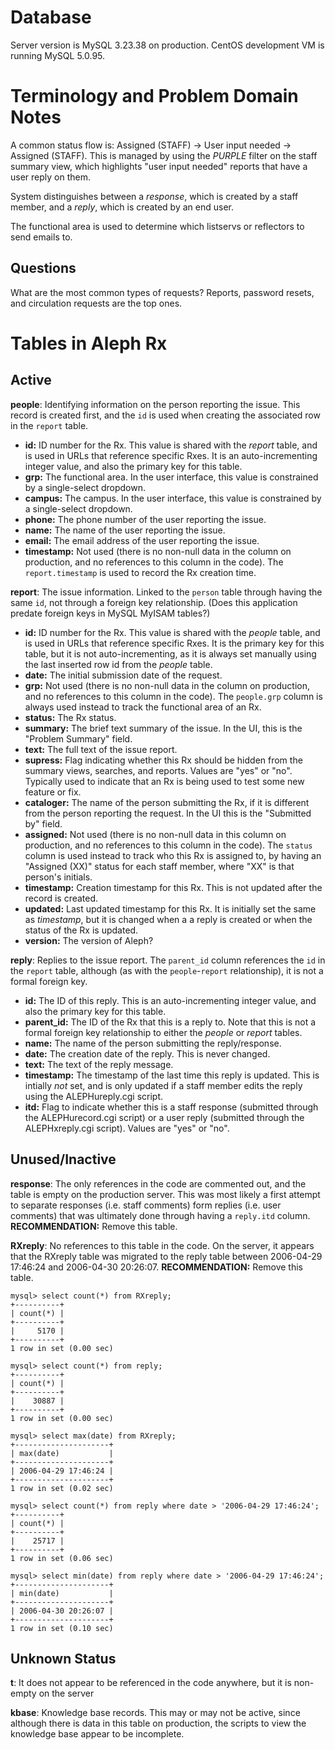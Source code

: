Database
========

Server version is MySQL 3.23.38 on production. CentOS development VM is running
MySQL 5.0.95.

Terminology and Problem Domain Notes
====================================

A common status flow is: Assigned (STAFF) -> User input needed -> Assigned
(STAFF). This is managed by using the *PURPLE* filter on the staff summary view,
which highlights "user input needed" reports that have a user reply on them.

System distinguishes between a *response*, which is created by a staff member,
and a *reply*, which is created by an end user.

The functional area is used to determine which listservs or reflectors to send
emails to.

Questions
---------

What are the most common types of requests? Reports, password resets, and
circulation requests are the top ones.

Tables in Aleph Rx
==================

Active
------

**people**: Identifying information on the person reporting the issue. This
record is created first, and the `id` is used when creating the associated row
in the `report` table.

- **id:** ID number for the Rx. This value is shared with the *report* table,
  and is used in URLs that reference specific Rxes. It is an auto-incrementing
  integer value, and also the primary key for this table.
- **grp:** The functional area. In the user interface, this value is constrained
  by a single-select dropdown.
- **campus:** The campus. In the user interface, this value is constrained by a
  single-select dropdown.
- **phone:** The phone number of the user reporting the issue.
- **name:** The name of the user reporting the issue.
- **email:** The email address of the user reporting the issue.
- **timestamp:** Not used (there is no non-null data in the column on
  production, and no references to this column in the code). The
  `report.timestamp` is used to record the Rx creation time.

**report**: The issue information. Linked to the `person` table through having
the same `id`, not through a foreign key relationship. (Does this application
predate foreign keys in MySQL MyISAM tables?)

- **id:** ID number for the Rx. This value is shared with the *people* table,
  and is used in URLs that reference specific Rxes. It is the primary key for
  this table, but it is not auto-incrementing, as it is always set manually using
  the last inserted row id from the *people* table.
- **date:** The initial submission date of the request.
- **grp:** Not used (there is no non-null data in the column on production, and
  no references to this column in the code). The `people.grp` column is always
  used instead to track the functional area of an Rx.
- **status:** The Rx status.
- **summary:** The brief text summary of the issue. In the UI, this is the
  "Problem Summary" field.
- **text:** The full text of the issue report.
- **supress:** Flag indicating whether this Rx should be hidden from the summary
  views, searches, and reports. Values are "yes" or "no". Typically used to
  indicate that an Rx is being used to test some new feature or fix.
- **cataloger:** The name of the person submitting the Rx, if it is different
  from the person reporting the request. In the UI this is the "Submitted by"
  field.
- **assigned:** Not used (there is no non-null data in this column on
  production, and no references to this column in the code). The `status` column
  is used instead to track who this Rx is assigned to, by having an "Assigned
  (XX)" status for each staff member, where "XX" is that person's initials.
- **timestamp:** Creation timestamp for this Rx. This is not updated after the
  record is created.
- **updated:** Last updated timestamp for this Rx. It is initially set the same
  as *timestamp*, but it is changed when a a reply is created or when the status
  of the Rx is updated.
- **version:** The version of Aleph?

**reply**: Replies to the issue report. The `parent_id` column references the
`id` in the `report` table, although (as with the `people`-`report`
relationship), it is not a formal foreign key.

- **id:** The ID of this reply. This is an auto-incrementing integer value, and
  also the primary key for this table.
- **parent_id:** The ID of the Rx that this is a reply to. Note that this is not
  a formal foreign key relationship to either the *people* or *report* tables.
- **name:** The name of the person submitting the reply/response.
- **date:** The creation date of the reply. This is never changed.
- **text:** The text of the reply message.
- **timestamp:** The timestamp of the last time this reply is updated. This is
  intially *not* set, and is only updated if a staff member edits the reply
  using the ALEPHureply.cgi script.
- **itd:** Flag to indicate whether this is a staff response (submitted through
  the ALEPHurecord.cgi script) or a user reply (submitted through the
  ALEPHxreply.cgi script). Values are "yes" or "no".

Unused/Inactive
---------------

**response**: The only references in the code are commented out, and the table
is empty on the production server. This was most likely a first attempt to
separate responses (i.e. staff comments) form replies (i.e. user comments) that
was ultimately done through having a `reply.itd` column. **RECOMMENDATION:**
Remove this table.

**RXreply**: No references to this table in the code. On the server, it appears
that the RXreply table was migrated to the reply table between 2006-04-29
17:46:24 and 2006-04-30 20:26:07. **RECOMMENDATION:** Remove this table.

    mysql> select count(*) from RXreply;
    +----------+
    | count(*) |
    +----------+
    |     5170 |
    +----------+
    1 row in set (0.00 sec)
    
    mysql> select count(*) from reply;
    +----------+
    | count(*) |
    +----------+
    |    30887 |
    +----------+
    1 row in set (0.00 sec)
    
    mysql> select max(date) from RXreply;
    +---------------------+
    | max(date)           |
    +---------------------+
    | 2006-04-29 17:46:24 |
    +---------------------+
    1 row in set (0.02 sec)
    
    mysql> select count(*) from reply where date > '2006-04-29 17:46:24';
    +----------+
    | count(*) |
    +----------+
    |    25717 |
    +----------+
    1 row in set (0.06 sec)
    
    mysql> select min(date) from reply where date > '2006-04-29 17:46:24';
    +---------------------+
    | min(date)           |
    +---------------------+
    | 2006-04-30 20:26:07 |
    +---------------------+
    1 row in set (0.10 sec)

Unknown Status
--------------

**t**: It does not appear to be referenced in the code anywhere, but it is
non-empty on the server

**kbase**: Knowledge base records. This may or may not be active, since although
there is data in this table on production, the scripts to view the knowledge
base appear to be incomplete.
